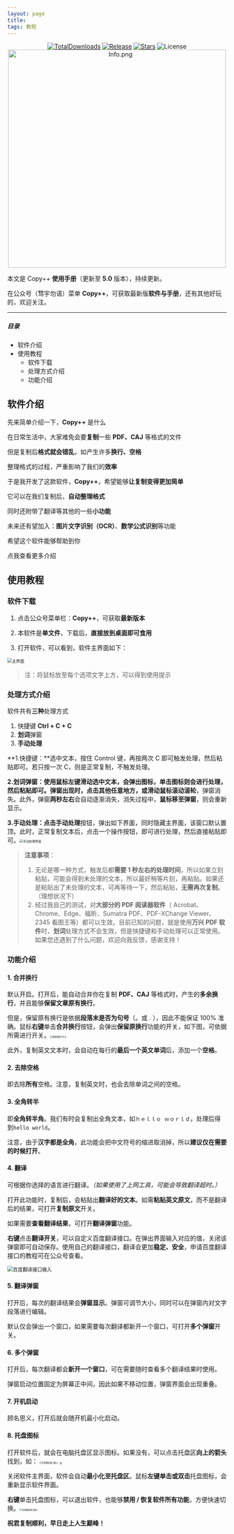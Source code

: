 ```yaml
---
layout: page
title:
tags: 教程
---
```


<p style="margin-top: 5px; margin-bottom: -15px; text-align: center">
  <a href="https://github.com/CopyPlusPlus/CopyPlusPlus/releases"
    ><img
      src="https://img.shields.io/github/downloads/CopyPlusPlus/CopyPlusPlus/total.svg?style=flat-square"
      alt="TotalDownloads"
  /></a>
  <a href="https://github.com/CopyPlusPlus/CopyPlusPlus/releases"
    ><img
      src="https://img.shields.io/github/v/release/CopyPlusPlus/CopyPlusPlus?style=flat-square"
      alt="Release"
  /></a>
  <a href="https://github.com/CopyPlusPlus/CopyPlusPlus"
    ><img
      src="https://img.shields.io/github/stars/CopyPlusPlus/CopyPlusPlus?style=flat-square"
      alt="Stars"
  /></a>
  <img
    src="https://img.shields.io/github/license/CopyPlusPlus/CopyPlusPlus?style=flat-square"
    alt="License"
  />
</p>
<p style="text-align: center">
  <img src="/assets/img/gzh.png" alt="Info.png" width="500" />
</p>

本文是 Copy++ **使用手册**（更新至 **5.0** 版本），持续更新。

在公众号（骛宇勿语）菜单 **Copy++**，可获取最新版**软件与手册**，还有其他好玩的，欢迎关注。

---

##### 目录

- 软件介绍
- 使用教程
  - 软件下载
  - 处理方式介绍
  - 功能介绍

## 软件介绍

先来简单介绍一下，**Copy++** 是什么

在日常生活中，大家难免会要**复制**一些 **PDF、CAJ** 等格式的文件

但是复制后**格式就会错乱**，如产生许多**换行、空格**

整理格式的过程，严重影响了我们的**效率**

于是我开发了这款软件，**Copy++**，希望能够**让复制变得更加简单**

它可以在我们复制后，**自动整理格式**

同时还附带了翻译等其他的一些**小功能**

未来还有望加入：**图片文字识别（OCR）**、**数学公式识别**等功能

希望这个软件能够帮助到你

点我查看更多介绍

## 使用教程

### 软件下载

1. 点击公众号菜单栏：**Copy++**，可获取**最新版本**

2. 本软件是**单文件**，下载后，**直接放到桌面即可食用**

3. 打开软件，可以看到，软件主界面如下：


<img src="/assets/img/HandBook/Main.png" alt="主界面" style="zoom: 67%;" />

> 注：将鼠标放至每个选项文字上方，可以得到使用提示

### 处理方式介绍

软件共有**三种**处理方式

1. 快捷键 **Ctrl + C + C**
2. **划词**弹窗
3. **手动处理**

**1.快捷键：**选中文本，按住 Control 键，再按两次 C 即可触发处理，然后粘贴即可。若只按一次 C，则是正常复制，不触发处理。

**2.划词弹窗：**使用鼠标左键滑动选中文本，会弹出图标，**单击图标**则会进行处理，然后粘贴即可。弹窗出现时，**点击其他任意地方**，或**滑动鼠标滚动滚轮**，弹窗消失。此外，弹窗**两秒左右**会自动逐渐消失，消失过程中，**鼠标移至弹窗**，则会重新显示。

**3.手动处理：**点击**手动处理**按钮，弹出如下界面，同时隐藏主界面，该窗口默认置顶。此时，正常复制文本后，点击一个操作按钮，即可进行处理，然后直接粘贴即可。<img src="\assets\img\HandBook\Manual.png" alt="手动处理界面" style="zoom:50%;" />

> **注意事项**：
>
> 1. 无论是哪一种方式，触发后都**需要 1 秒左右的处理时间**，所以如果立刻粘贴，可能会得到未处理的文本，所以最好稍等片刻，再粘贴。如果还是粘贴出了未处理的文本，可再等待一下，然后粘贴，**无需再次复制**。（理想状况下）
> 2. 经过我自己的测试，对**大部分的 PDF 阅读器软件**（ Acrobat、Chrome、Edge、福昕、Sumatra PDF、PDF-XChange Viewer、2345 看图王等）都可以生效。目前已知的问题，就是使用**万兴 PDF 软件**时，**划词**处理方式不会生效，但是快捷键和手动处理可以正常使用。如果您还遇到了什么问题，欢迎向我反馈，感谢支持！

### 功能介绍

#### 1. 合并换行

默认开启。打开后，能自动合并你在复制 **PDF、CAJ** 等格式时，产生的**多余换行**，并且能够**保留文章原有换行**。

但是，保留原有换行是依据**段落末是否为句号**（。或 . ），因此不能保证 100% 准确。鼠标**右键**单击**合并换行**按钮，会弹出**保留原换行**功能的开关，如下图，可依据所需进行开关。<img src="\assets\img\HandBook\Remain.png" alt="保留原换行开关" style="zoom:33%;" />

此外，复制英文文本时，会自动在每行的**最后一个英文单词**后，添加一个**空格**。

#### 2. 去除空格

即去除**所有**空格。注意，复制英文时，也会去除单词之间的空格。

#### 3. 全角转半

即**全角转半角**。我们有时会复制出全角文本，如`ｈｅｌｌｏ ｗｏｒｌｄ`，处理后得到`hello world`。

注意，由于**汉字都是全角**，此功能会把中文符号的缩进取消掉，所以**建议仅在需要的时候打开**。

#### 4. 翻译

可根据你选择的语言进行翻译。_（如果使用了上网工具，可能会导致翻译超时。）_

打开此功能时，复制后，会粘贴出**翻译好的文本**。如需**粘贴英文原文**，而不是翻译后的结果，可打开**复制原文**开关。

如果需要**查看翻译结果**，可打开**翻译弹窗**功能。

**右键**点击**翻译开关**，可以自定义百度翻译接口。在弹出界面输入对应的值，关闭该弹窗即可自动保存。使用自己的翻译接口，翻译会更加**稳定、安全**，申请百度翻译接口的教程可在公众号查看。

<img src="\assets\img\HandBook\Baidu.png" alt="百度翻译接口输入" style="zoom: 80%;" />

#### 5. 翻译弹窗

打开后，每次的翻译结果会**弹窗显示**。弹窗可调节大小，同时可以在弹窗内对文字段落进行编辑。

默认仅会弹出一个窗口，如果需要每次翻译都新开一个窗口，可打开**多个弹窗**开关。

#### 6. 多个弹窗

打开后，每次翻译都会**新开一个窗口**，可在需要随时查看多个翻译结果时使用。

弹窗启动位置固定为屏幕正中间，因此如果不移动位置，弹窗界面会出现重叠。

#### 7. 开机启动

顾名思义，打开后就会随开机最小化启动。

#### 8. 托盘图标

打开软件后，就会在电脑托盘区显示图标。如果没有，可以点击托盘区**向上的箭头**找到，如： <img src="\assets\img\HandBook\SystemTray.png" alt="百度翻译接口输入" style="zoom: 33%;" /> 。

关闭软件主界面，软件会自动**最小化至托盘区**。鼠标**左键单击或双击**托盘图标，会重新显示软件界面。

**右键**单击托盘图标，可以退出软件，也能够**禁用 / 恢复软件所有功能**，方便快速切换。<img src="\assets\img\HandBook\Tray.png" alt="百度翻译接口输入" style="zoom: 33%;" />

**祝君复制顺利，早日走上人生巅峰！**
